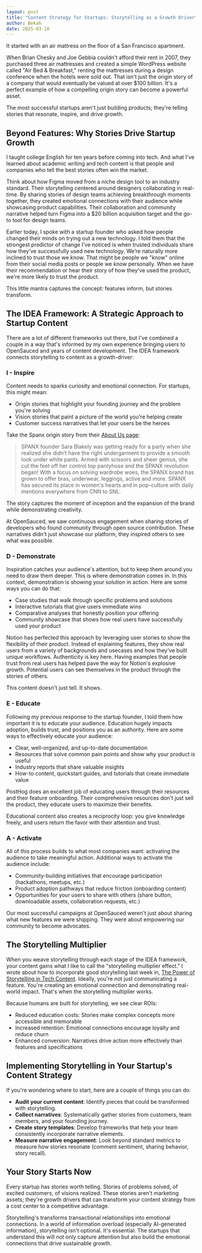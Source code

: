 ```yaml
---
layout: post
title: "Content Strategy for Startups: Storytelling as a Growth Driver"
author: Bekah
date: 2025-03-10
---
```


It started with an air mattress on the floor of a San Francisco apartment.

When Brian Chesky and Joe Gebbia couldn't afford their rent in 2007, they purchased three air mattresses and created a simple WordPress website called "Air Bed & Breakfast," renting the mattresses during a design conference when the hotels were sold out. That isn't just the origin story of a company that would eventually be valued at over $100 billion. It's a perfect example of how a compelling origin story can become a powerful asset.

The most successful startups aren't just building products; they're telling stories that resonate, inspire, and drive growth.

## Beyond Features: Why Stories Drive Startup Growth

I taught college English for ten years before coming into tech. And what I've learned about academic writing and tech content is that people and companies who tell the best stories often win the market.

Think about how Figma moved from a niche design tool to an industry standard. Their storytelling centered around designers collaborating in real-time. By sharing stories of design teams achieving breakthrough moments together, they created emotional connections with their audience while showcasing product capabilities. Their collaboration and community narrative helped turn Figma into a $20 billion acquisition target and the go-to tool for design teams.

Earlier today, I spoke with a startup founder who asked how people changed their minds on trying out a new technology. I told them that the strongest predictor of change I’ve noticed is when trusted individuals share how they’ve successfully used new technology. We’re naturally more inclined to trust those we know. That might be people we "know" online from their social media posts or people we know personally. When we have their recommendation or hear their story of how they've used the product, we're more likely to trust the product.

This little mantra captures the concept: features inform, but stories transform.

## The IDEA Framework: A Strategic Approach to Startup Content

There are a lot of different frameworks out there, but I've combined a couple in a way that's informed by my own experience bringing users to OpenSauced and years of content development. The IDEA framework connects storytelling to content as a growth-driver:  

### I - Inspire

Content needs to sparks curiosity and emotional connection. For startups, this might mean:

- Origin stories that highlight your founding journey and the problem you're solving
- Vision stories that paint a picture of the world you're helping create
- Customer success narratives that let your users be the heroes

Take the Spanx origin story from their [About Us page](https://spanx.com/pages/about-us):

> SPANX founder Sara Blakely was getting ready for a party when she realized she didn’t have the right undergarment to provide a smooth look under white pants. Armed with scissors and sheer genius, she cut the feet off her control top pantyhose and the SPANX revolution began! With a focus on solving wardrobe woes, the SPANX brand has grown to offer bras, underwear, leggings, active and more. SPANX has secured its place in women's hearts and in pop-culture with daily mentions everywhere from CNN to SNL.

The story captures the moment of inception and the expansion of the brand while demonstrating creativity.

At OpenSauced, we saw continuous engagement when sharing stories of developers who found community through open source contribution. These narratives didn't just showcase our platform, they inspired others to see what was possible.

### D - Demonstrate

Inspiration catches your audience's attention, but to keep them around you need to draw them deeper. This is where demonstration comes in. In this context, demonstration is showing your solution in action. Here are some ways you can do that:

- Case studies that walk through specific problems and solutions
- Interactive tutorials that give users immediate wins
- Comparative analyses that honestly position your offering
- Community showcase that shows how real users have successfully used your product

Notion has perfected this approach by leveraging user stories to show the flexibility of their product. Instead of explaining features, they show real users from a variety of backgrounds and usecases and how they've built unique workflows. Authenticity is key here. Having examples that people trust from real users has helped pave the way for Notion's explosive growth. Potential users can see themselves in the product through the stories of others.

This content doesn't just tell. It shows. 

### E - Educate

Following my previous response to the startup founder, I told them how important it is to educate your audience. Education hugely impacts adoption, builds trust, and positions you as an authority. Here are some ways to effectively educate your audience:

- Clear, well-organized, and up-to-date documentation
- Resources that solve common pain points and show why your product is useful
- Industry reports that share valuable insights
- How-to content, quickstart guides, and tutorials that create immediate value

PostHog does an excellent job of educating users through their resources and their feature onboarding. Their comprehensive resources don't just sell the product, they educate users to maximize their benefits.

Educational content also creates a reciprocity loop: you give knowledge freely, and users return the favor with their attention and trust.

### A - Activate

All of this process builds to what most companies want: activating the audience to take meaningful action. Additional ways to activate the audience include:

- Community-building initiatives that encourage participation (hackathons, meetups, etc.)
- Product adoption pathways that reduce friction (onboarding content)
- Opportunities for your users to share with others (share button, downloadable assets, collaboration requests, etc.)

Our most successful campaigns at OpenSauced weren't just about sharing what new features we were shipping. They were about empowering our community to become advocates.


## The Storytelling Multiplier

When you weave storytelling through each stage of the IDEA framework, your content gains what I like to call the "storytelling multiplier effect." I wrote about how to incorporate good storytelling last week in, [The Power of Storytelling in Tech Content](https://bekahhw.com/Storytelling-in-Tech). Ideally, you're not just communicating a feature. You're creating an emotional connection and demonstrating real-world impact. That's when the storytelling multiplier works.

Because humans are built for storytelling, we see clear ROIs:
- Reduced education costs: Stories make complex concepts more accessible and memorable
- Increased retention: Emotional connections encourage loyalty and reduce churn
- Enhanced conversion: Narratives drive action more effectively than features and specifications

## Implementing Storytelling in Your Startup's Content Strategy

If you're wondering where to start, here are a couple of things you can do:
- **Audit your current content**: Identify pieces that could be transformed with storytelling.
- **Collect narratives**: Systematically gather stories from customers, team members, and your founding journey.
- **Create story templates**: Develop frameworks that help your team consistently incorporate narrative elements.
- **Measure narrative engagement**: Look beyond standard metrics to measure how stories resonate (comment sentiment, sharing behavior, story recall).

## Your Story Starts Now

Every startup has stories worth telling. Stories of problems solved, of excited customers, of visions realized. These stories aren't marketing assets; they're growth drivers that can transform your content strategy from a cost center to a competitive advantage.

Storytelling's transforms transactional relationships into emotional connections.
In a world of information overload (especially AI-generated information), storytelling isn't optional. It's essential. The startups that understand this will not only capture attention but also build the emotional connections that drive sustainable growth.
